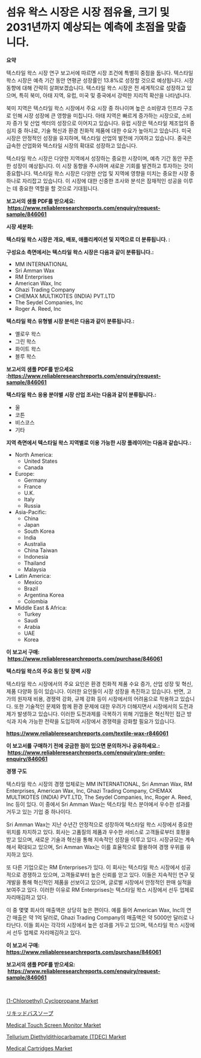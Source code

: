 <p><h1>섬유 왁스 시장은 시장 점유율, 크기 및 2031년까지 예상되는 예측에 초점을 맞춥니다.</h1></p><p><strong>요약</strong></p>
<p><p>텍스타일 왁스 시장 연구 보고서에 따르면 시장 조건에 특별히 중점을 둡니다. 텍스타일 왁스 시장은 예측 기간 동안 연평균 성장률인 13.8%로 성장할 것으로 예상됩니다. 시장 동향에 대해 간략히 살펴보겠습니다. 텍스타일 왁스 시장은 전 세계적으로 성장하고 있으며, 특히 북미, 아태 지역, 유럽, 미국 및 중국에서 강력한 지리적 확산을 나타냅니다.</p><p>북미 지역은 텍스타일 왁스 시장에서 주요 시장 중 하나이며 높은 소비량과 인프라 구조로 인해 시장 성장에 큰 영향을 미칩니다. 아태 지역은 빠르게 증가하는 시장으로, 소비자 증가 및 산업 섹터의 성장으로 이어지고 있습니다. 유럽 시장은 텍스타일 제조업의 중심지 중 하나로, 기술 혁신과 환경 친화적 제품에 대한 수요가 높아지고 있습니다. 미국 시장은 안정적인 성장을 유지하며, 텍스타일 산업의 발전에 기여하고 있습니다. 중국은 급속한 산업화와 텍스타일 시장의 확대로 성장하고 있습니다.</p><p>텍스타일 왁스 시장은 다양한 지역에서 성장하는 중요한 시장이며, 예측 기간 동안 꾸준한 성장이 예상됩니다. 이 시장 동향을 주시하며 새로운 기회를 발견하고 투자하는 것이 중요합니다. 텍스타일 왁스 시장은 다양한 산업 및 지역에 영향을 미치는 중요한 시장 중 하나로 자리잡고 있습니다. 이 시장에 대한 신중한 조사와 분석은 잠재적인 성공을 이루는 데 중요한 역할을 할 것으로 기대됩니다.</p></p>
<p><strong>보고서의 샘플 PDF를 받으세요: &nbsp;<a href="https://www.reliableresearchreports.com/enquiry/request-sample/846061">https://www.reliableresearchreports.com/enquiry/request-sample/846061</a></strong></p>
<p><strong>시장 세분화:</strong></p>
<p><strong> 텍스타일 왁스 시장은 개요, 배포, 애플리케이션 및 지역으로 더 분류됩니다. :</strong></p>
<p><strong>구성요소 측면에서는 텍스타일 왁스 시장은 다음과 같이 분류됩니다.:</strong></p>
<p><ul><li>MM INTERNATIONAL</li><li>Sri Amman Wax</li><li>RM Enterprises</li><li>American Wax, Inc</li><li>Ghazi Trading Company</li><li>CHEMAX MULTIKOTES (INDIA) PVT.LTD</li><li>The Seydel Companies, Inc</li><li>Roger A. Reed, Inc</li></ul></p>
<p><strong> 텍스타일 왁스 유형별 시장 분석은 다음과 같이 분류됩니다.:</strong></p>
<p><ul><li>옐로우 왁스</li><li>그린 왁스</li><li>화이트 왁스</li><li>블루 왁스</li></ul></p>
<p><strong>보고서의 샘플 PDF를 받으세요 :<a href="https://www.reliableresearchreports.com/enquiry/request-sample/846061">https://www.reliableresearchreports.com/enquiry/request-sample/846061</a></strong></p>
<p><strong> 텍스타일 왁스 응용 분야별 시장 산업 조사는 다음과 같이 분류됩니다.:</strong></p>
<p><ul><li>울</li><li>코튼</li><li>비스코스</li><li>기타</li></ul></p>
<p><strong>지역 측면에서 텍스타일 왁스 지역별로 이용 가능한 시장 플레이어는 다음과 같습니다.:</strong></p>
<p><ul>
    <li>
        North America:
        <ul>
            <li>United States</li>
            <li>Canada</li>
        </ul>
    </li>
    <li>
        Europe:
        <ul>
            <li>Germany</li>
            <li>France</li>
            <li>U.K.</li>
            <li>Italy</li>
            <li>Russia</li>
        </ul>
    </li>
    <li>
        Asia-Pacific:
        <ul>
            <li>China</li>
            <li>Japan</li>
            <li>South Korea</li>
            <li>India</li>
            <li>Australia</li>
            <li>China Taiwan</li>
            <li>Indonesia</li>
            <li>Thailand</li>
            <li>Malaysia</li>
        </ul>
    </li>
    <li>
        Latin America:
        <ul>
            <li>Mexico</li>
            <li>Brazil</li>
            <li>Argentina Korea</li>
            <li>Colombia</li>
        </ul>
    </li>
    <li>
        Middle East & Africa:
        <ul>
            <li>Turkey</li>
            <li>Saudi</li>
            <li>Arabia</li>
            <li>UAE</li>
            <li>Korea</li>
        </ul>
    </li>
    </ul></p>
<p><strong>이 보고서 구매: &nbsp;<a href="https://www.reliableresearchreports.com/purchase/846061">https://www.reliableresearchreports.com/purchase/846061</a></strong></p>
<p><strong>텍스타일 왁스의 주요 동인 및 장벽 시장</strong></p>
<p><p>텍스타일 왁스 시장에서의 주요 요인은 환경 친화적 제품 수요 증가, 산업 성장 및 혁신, 제품 다양화 등이 있습니다. 이러한 요인들이 시장 성장을 촉진하고 있습니다. 반면, 고가의 원자재 비용, 경쟁력 강화, 규제 강화 등이 시장에서의 어려움으로 작용하고 있습니다. 또한 기술적인 문제와 함께 환경 문제에 대한 우려가 더해지면서 시장에서의 도전과제가 발생하고 있습니다. 이러한 도전과제를 극복하기 위해 기업들은 혁신적인 접근 방식과 지속 가능한 전략을 도입하여 시장에서 경쟁력을 강화할 필요가 있습니다.</p></p>
<p><strong><a href="https://www.reliableresearchreports.com/textile-wax-r846061">https://www.reliableresearchreports.com/textile-wax-r846061</a></strong></p>
<p><strong>이 보고서를 구매하기 전에 궁금한 점이 있으면 문의하거나 공유하세요.: &nbsp;<a href="https://www.reliableresearchreports.com/enquiry/pre-order-enquiry/846061">https://www.reliableresearchreports.com/enquiry/pre-order-enquiry/846061</a></strong></p>
<p><strong>경쟁 구도</strong></p>
<p><p>텍스타일 왁스 시장의 경쟁 업체로는 MM INTERNATIONAL, Sri Amman Wax, RM Enterprises, American Wax, Inc, Ghazi Trading Company, CHEMAX MULTIKOTES (INDIA) PVT.LTD, The Seydel Companies, Inc, Roger A. Reed, Inc 등이 있다. 이 중에서 Sri Amman Wax는 텍스타일 왁스 분야에서 우수한 성과를 거두고 있는 기업 중 하나이다. </p><p>Sri Amman Wax는 지난 수년간 안정적으로 성장하여 텍스타일 왁스 시장에서 중요한 위치를 차지하고 있다. 회사는 고품질의 제품과 우수한 서비스로 고객들로부터 호평을 받고 있으며, 새로운 기술과 혁신을 통해 지속적인 성장을 이루고 있다. 시장규모는 계속해서 확대되고 있으며, Sri Amman Wax는 이를 효율적으로 활용하여 경쟁 우위를 유지하고 있다.</p><p>또 다른 기업으로는 RM Enterprises가 있다. 이 회사는 텍스타일 왁스 시장에서 성공적으로 경쟁하고 있으며, 고객들로부터 높은 신뢰를 얻고 있다. 이들은 지속적인 연구 및 개발을 통해 혁신적인 제품을 선보이고 있으며, 글로벌 시장에서 안정적인 판매 실적을 보여주고 있다. 이러한 이유로 RM Enterprises는 텍스타일 왁스 시장에서 선두 업체로 자리매김하고 있다. </p><p>이 중 몇몇 회사의 매출액은 상당히 높은 편이다. 예를 들어 American Wax, Inc의 연간 매출은 약 1억 달러로, Ghazi Trading Company의 매출액은 약 5000만 달러로 나타난다. 이들 회사는 각각의 시장에서 높은 성과를 거두고 있으며, 텍스타일 왁스 시장에서 선두 업체로 자리매김하고 있다.</p></p>
<p><strong>이 보고서 구매: &nbsp; <a href="https://www.reliableresearchreports.com/purchase/846061">https://www.reliableresearchreports.com/purchase/846061</a></strong></p>
<p><strong>보고서의 샘플 PDF를 받으세요: &nbsp;<a href="https://www.reliableresearchreports.com/enquiry/request-sample/846061">https://www.reliableresearchreports.com/enquiry/request-sample/846061</a></strong><strong></strong></p>
<p>&nbsp;</p>
<p><p><a href="https://issuu.com/reportprime-2/docs/1-chloroethyl-cyclopropane-market-size-2030.pptx">(1-Chloroethyl) Cyclopropane Market</a></p><p><a href="https://github.com/VinceMarvin1/Market-Research-Report-List-1/blob/main/794095448273.md">リキッドバスソープ</a></p><p><a href="https://github.com/nathandecarvalho/Market-Research-Report-List-3/blob/main/medical-touch-screen-monitor-market.md">Medical Touch Screen Monitor Market</a></p><p><a href="https://cautious-neon-760.notion.site/Tellurium-Diethyldithiocarbamate-TDEC-Market-Research-Report-Its-History-and-Forecast-2024-to-203-59b842af1cf741c8830e3c75d7382424">Tellurium Diethyldithiocarbamate (TDEC) Market</a></p><p><a href="https://github.com/julyju69/Market-Research-Report-List-3/blob/main/medical-cartridges-market.md">Medical Cartridges Market</a></p></p>